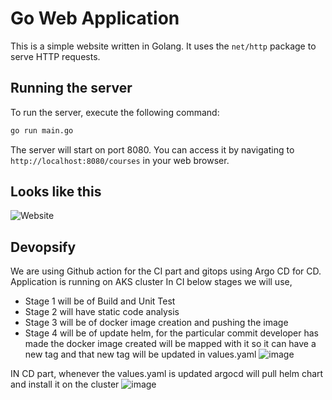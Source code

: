 # Go Web Application

This is a simple website written in Golang. It uses the `net/http` package to serve HTTP requests.

## Running the server

To run the server, execute the following command:

```bash
go run main.go
```

The server will start on port 8080. You can access it by navigating to `http://localhost:8080/courses` in your web browser.

## Looks like this

![Website](static/images/golang-website.png)

## Devopsify
We are using Github action for the CI part and gitops using Argo CD for CD. Application is running on AKS cluster
In CI below stages we will use, 
- Stage 1 will be of Build and Unit Test
- Stage 2 will have static code analysis
- Stage 3 will be of docker image creation and pushing the image
- Stage 4 will be of update helm, for the particular commit developer has made the docker image created will be mapped with it so it can have a new tag and that new tag will be updated in values.yaml
![image](https://github.com/user-attachments/assets/0b68c34b-ab6a-49b4-b622-d67954d6cd43)


IN CD part, whenever the values.yaml is updated argocd will pull helm chart and install it on the cluster
![image](https://github.com/user-attachments/assets/196b8461-a760-4861-8efe-b575560faff2)



